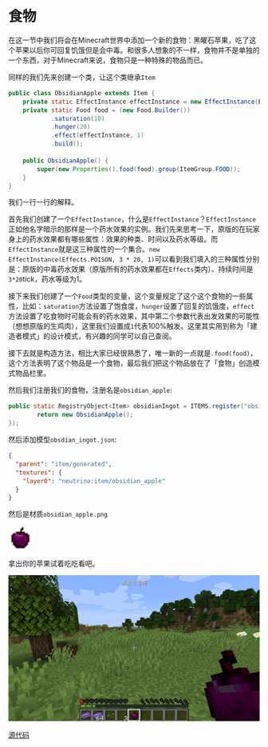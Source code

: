 # 食物

在这一节中我们将会在Minecraft世界中添加一个新的食物：黑曜石苹果，吃了这个苹果以后你可回复饥饿但是会中毒。和很多人想象的不一样，食物并不是单独的一个东西，对于Minecraft来说，食物只是一种特殊的物品而已。

同样的我们先来创建一个类，让这个类继承`Item`

```java
public class ObsidianApple extends Item {
    private static EffectInstance effectInstance = new EffectInstance(Effects.POISON, 3 * 20, 1);
    private static Food food = (new Food.Builder())
            .saturation(10)
            .hunger(20)
            .effect(effectInstance, 1)
            .build();

    public ObsidianApple() {
        super(new Properties().food(food).group(ItemGroup.FOOD));
    }
}

```

我们一行一行的解释。

首先我们创建了一个`EffectInstance`，什么是`EffectInstance`？`EffectInstance`正如他名字暗示的那样是一个药水效果的实例。我们先来思考一下，原版的在玩家身上的药水效果都有哪些属性：效果的种类、时间以及药水等级。而`EffectInstance`就是这三种属性的一个集合。`new EffectInstance(Effects.POISON, 3 * 20, 1)`可以看到我们填入的三种属性分别是：原版的中毒药水效果（原版所有的药水效果都在`Effects`类内）、持续时间是`3*20`tick，药水等级为1。

接下来我们创建了一个`Food`类型的变量，这个变量规定了这个这个食物的一些属性，比如：`saturation`方法设置了饱食度，`hunger`设置了回复的饥饿度，`effect`方法设置了吃食物时可能会有的药水效果，其中第二个参数代表出发效果的可能性（想想原版的生鸡肉），这里我们设置成`1`代表100%触发。这里其实用到称为「建造者模式」的设计模式，有兴趣的同学可以自己查阅。

接下去就是构造方法，相比大家已经很熟悉了，唯一新的一点就是`.food(food)`，这个方法表明了这个物品是一个食物，最后我们把这个物品放在了「食物」创造模式物品栏里。

然后我们注册我们的食物，注册名是`obsidian_apple`:

```java
public static RegistryObject<Item> obsidianIngot = ITEMS.register("obsidian_apple", () -> {
        return new ObsidianApple();
});
```

然后添加模型`obsdian_ingot.json`:

```json
{
  "parent": "item/generated",
  "textures": {
    "layer0": "neutrino:item/obsidian_apple"
  }
}
```

然后是材质`obsidian_apple.png`

<img src="food.assets/obsidian_apple.png" alt="obsidian_apple" style="zoom:300%;" />

拿出你的苹果试着吃吃看吧。

![image-20200427165949417](food.assets/image-20200427165949417.png)

[源代码](https://github.com/FledgeXu/NeutrinoSourceCode/tree/master/src/main/java/com/tutorial/neutrino/food)

